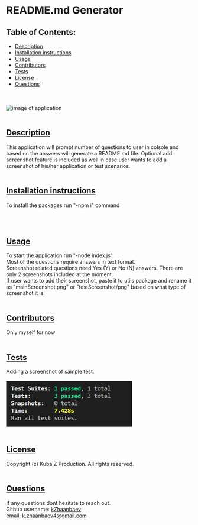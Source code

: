 # README.md Generator

  ## Table of Contents:

  * [Description](#description)
  * [Installation instructions](#InstallationInstructions)
  * [Usage](#Usage)
  * [Contributors](#Contributors)
  * [Tests](#Tests)
  * [License](#License)
  * [Questions](#Questions)

  <br /><br />
  ![image of application](./utils/image/recording.gif)
  <br /><br />
  ## [Description](#description)

  This application will prompt number of questions to user in colsole and based on the answers will generate a README.md file. Optional add screenshot feature is included as well in case user wants to add a screenshot of his/her application or test scenarios.
  <br /><br />
  ## [Installation instructions](#InstallationInstructions)

  To install the packages run "-npm i" command <br />
  
  <br /><br />
  ## [Usage](#Usage)

 To start the application run "-node index.js". <br />
 Most of the questions require answers in text format. <br />
 Screenshot related questions need Yes (Y) or No (N) answers.
 There are only 2 screenshots included at the moment. <br />
 If user wants to add their screenshot, paste it to utils package and rename it as "mainScreenshot.png" or "testScreenshot/png" based on what type of screenshot it is.
  <br /><br />
  ## [Contributors](#Contributors)

  Only myself for now
  <br /><br />
  ## [Tests](#Tests)

  Adding a screenshot of sample test. <br>
  <br />
  ![image of application](./utils/image/testScreenshot.png)
  <br /><br />
  ## [License](#License)

  Copyright (c) Kuba Z Production. All rights reserved.
  <br /><br />
  ## [Questions](#Questions)

  If any questions dont hesitate to reach out. <br />
  Github username: [kZhaanbaev](https://github.com/kZhaanbaev) <br />
  email: k.zhaanbaev4@gmail.com

